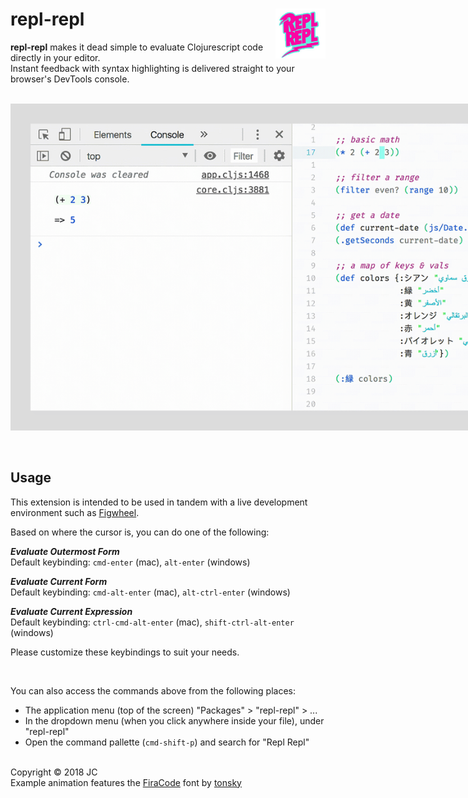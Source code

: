 # repl-repl <img src="./images/rr-sticker.jpg" height="80px" align="right" />

**repl-repl** makes it dead simple to evaluate Clojurescript code directly in your editor.  
Instant feedback with syntax highlighting is delivered straight to your browser's DevTools console.  
&nbsp;


<img style="max-width:900px" src="./images/repl-repl-screen-3.gif" alt="repl-repl example animation"/>

&nbsp;
## Usage ##
This extension is intended to be used in tandem with a live development environment such as [Figwheel](https://figwheel.org/).

Based on where the cursor is, you can do one of the following:

***Evaluate Outermost Form***  
Default keybinding: `cmd-enter` (mac), `alt-enter` (windows)

***Evaluate Current Form***  
Default keybinding: `cmd-alt-enter` (mac), `alt-ctrl-enter` (windows)

***Evaluate Current Expression***  
Default keybinding: `ctrl-cmd-alt-enter` (mac), `shift-ctrl-alt-enter` (windows)

Please customize these keybindings to suit your needs.  

&nbsp;

You can also access the commands above from the following places:  
- The application menu (top of the screen) "Packages" > "repl-repl" > ...  
- In the dropdown menu (when you click anywhere inside your file), under "repl-repl"  
- Open the command pallette (`cmd-shift-p`) and search for "Repl Repl"

&nbsp;  
Copyright © 2018 JC  
Example animation features the [FiraCode](https://github.com/tonsky/FiraCode) font by [tonsky](https://github.com/tonsky)
